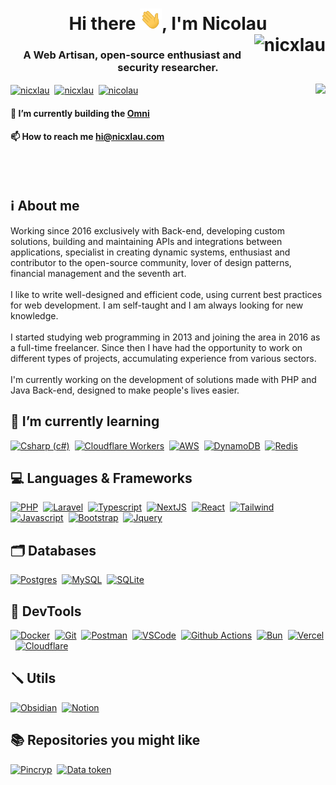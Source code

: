 <h1 align="center">Hi there <img src="hi.gif" width="35">, I'm Nicolau <br/><img align="right" src="https://komarev.com/ghpvc/?username=nicolauns" alt="nicxlau" /></h1>
<h3 align="center">A Web Artisan, open-source enthusiast and security researcher.</h3>


<p align="left">
  <a href="https://wakatime.com/@nicxlau" target="_blank"><img align="right" src="https://github-readme-stats.vercel.app/api/wakatime?username=nicxlau&layout=compact&title_color=58a6ff&icon_color=8b949e&text_color=8b949e&bg_color=0d1117&border_color=30363d&custom_title=Languages%20experience&langs_count=10" /></a>
<!--   <a href="https://twitter.com/nicxlau" target="blank"><img align="center" src="https://img.shields.io/badge/Twitter-1DA1F2?style=for-the-badge&logo=twitter&logoColor=white" alt="nicxlau" /></a>&nbsp; -->
  <a href="https://linkedin.com/in/nicxlau" target="blank"><img align="center" src="https://img.shields.io/badge/LinkedIn-0077B5?style=for-the-badge&logo=linkedin&logoColor=white" alt="nicxlau" /></a>&nbsp;
  <a href="https://twitch.tv/nicxlau" target="blank"><img align="center" src="https://img.shields.io/badge/Twitch-9146FF?style=for-the-badge&logo=twitch&logoColor=white" alt="nicxlau" /></a>&nbsp;
<!--   <a href="https://instagram.com/nicxlau" target="blank"><img align="center" src="https://img.shields.io/badge/Instagram-E4405F?style=for-the-badge&logo=instagram&logoColor=white" alt="nicxlau" /></a>&nbsp; -->
  <a href="https://dev.to/nicolau" target="blank"><img align="center" src="https://img.shields.io/badge/dev.to-212121?style=for-the-badge&logo=dev.to&logoColor=white" alt="nicolau" /></a>

<!-- - 🔭 I’m currently building the [Omni ecosystem](https://octha.com).

- 💬 Ask me about **PHP, Laravel, Jquery, JavaScript, SQL**

- 📫 How to reach me **hi@nicxlau.com** -->

#### 🔭 I’m currently building the [Omni](https://zunq.com)

#### 📫 How to reach me **hi@nicxlau.com**
</p>

<br /><br />

## **ℹ️ About me**
Working since 2016 exclusively with Back-end, developing custom solutions, building and maintaining APIs and integrations between applications, specialist in creating dynamic systems, enthusiast and contributor to the open-source community, lover of design patterns, financial management and the seventh art.<br/><br/>I like to write well-designed and efficient code, using current best practices for web development. I am self-taught and I am always looking for new knowledge.<br/><br/>I started studying web programming in 2013 and joining the area in 2016 as a full-time freelancer. Since then I have had the opportunity to work on different types of projects, accumulating experience from various sectors.<br/><br/>I'm currently working on the development of solutions made with PHP and Java Back-end, designed to make people's lives easier.

<!-- <details><summary><span style="color:blue">show more..</span></summary> Marfa stumptown chambray hammock try-hard beard Vibecession deep v echo park offal butcher gochujang intelligentsia cloud bread twee pinterest migas snackwave viral. Ethical craft beer hoodie 3 wolf moon vexillologist church-key small batch tonx franzen meditation af sustainable gastropub. Health goth distillery Brooklyn, art party heirloom farm-to-table hashtag prism</details> -->

<!-- <a href="https://github.com/nicxlau" target="_blank"><img align="right" src="thoughtful.svg" width="320"/></a> -->

## **🌱 I’m currently learning**
<p align="left">
<a href="https://github.com/topics/csharp" target="blank"><img src="https://skillicons.dev/icons?i=cs" alt="Csharp (c#)" width="48" height="48"/></a>&nbsp;
<!-- <a href="https://github.com/topics/dotnet" target="blank"><img src="https://skillicons.dev/icons?i=dotnet" alt=".NET" width="48" height="48"/></a>&nbsp; -->
<a href="https://github.com/topics/cloudflare-workers" target="blank"><img src="https://skillicons.dev/icons?i=workers" alt="Cloudflare Workers" width="48" height="48"/></a>&nbsp;
<a href="https://github.com/topics/aws" target="blank"><img src="https://skillicons.dev/icons?i=aws" alt="AWS" width="48" height="48"/></a>&nbsp;
<a href="https://github.com/topics/dynamodb" target="blank"><img src="https://skillicons.dev/icons?i=dynamodb" alt="DynamoDB" width="48" height="48"/></a>&nbsp;
<a href="https://github.com/topics/redis" target="blank"><img src="https://skillicons.dev/icons?i=redis" alt="Redis" width="48" height="48"/></a>
</p>

## **💻 Languages & Frameworks**
<p align="left">
<a href="https://github.com/topics/php" target="blank"><img src="https://skillicons.dev/icons?i=php" alt="PHP" width="48" height="48"/></a>&nbsp;
<a href="https://github.com/topics/laravel" target="blank"><img src="https://skillicons.dev/icons?i=laravel" alt="Laravel" width="48" height="48"/></a>&nbsp;
<a href="https://github.com/topics/ts" target="blank"><img src="https://skillicons.dev/icons?i=ts" alt="Typescript" width="48" height="48"/></a>&nbsp;
<a href="https://github.com/topics/nextjs" target="blank"><img src="https://skillicons.dev/icons?i=nextjs" alt="NextJS" width="48" height="48"/></a>&nbsp;
<a href="https://github.com/topics/react" target="blank"><img src="https://skillicons.dev/icons?i=react" alt="React" width="48" height="48"/></a>&nbsp;
<a href="https://github.com/topics/tailwind" target="blank"><img src="https://skillicons.dev/icons?i=tailwind" alt="Tailwind" width="48" height="48"/></a>&nbsp;
<!-- <a href="https://github.com/topics/java" target="blank"><img src="https://skillicons.dev/icons?i=java" alt="Java" width="48" height="48"/></a>&nbsp; -->
<!-- <a href="https://github.com/topics/spring" target="blank"><img src="https://skillicons.dev/icons?i=spring" alt="Spring" width="48" height="48"/></a>&nbsp; -->
<!-- <a href="https://github.com/topics/redis" target="blank"><img src="https://skillicons.dev/icons?i=redis" alt="redis" width="48" height="48"/></a>&nbsp; -->
<!-- <a href="https://github.com/topics/vue" target="blank"><img src="https://skillicons.dev/icons?i=vue" alt="vue.js" width="48" height="48"/></a>&nbsp; -->
<a href="https://github.com/topics/javascript" target="blank"><img src="https://skillicons.dev/icons?i=js" alt="Javascript" width="48" height="48"/></a>&nbsp;
<a href="https://github.com/topics/bootstrap" target="blank"><img src="https://skillicons.dev/icons?i=bootstrap" alt="Bootstrap" width="48" height="48"/></a>&nbsp;
<a href="https://github.com/topics/jquery" target="blank"><img src="https://skillicons.dev/icons?i=jquery" alt="Jquery" width="48" height="48"/></a>
</p>

## **🗂️ Databases**
<p align="left">
<a href="https://github.com/topics/postgres" target="blank"><img src="https://skillicons.dev/icons?i=postgres" alt="Postgres" width="48" height="48"/></a>&nbsp;
<a href="https://github.com/topics/mysql" target="blank"><img src="https://skillicons.dev/icons?i=mysql" alt="MySQL" width="48" height="48"/></a>&nbsp;
<a href="https://github.com/topics/sqlite" target="blank"><img src="https://skillicons.dev/icons?i=sqlite" alt="SQLite" width="48" height="48"/></a>
</p>

## **🧰 DevTools**
<p align="left">
<a href="https://github.com/topics/docker" target="blank"><img src="https://skillicons.dev/icons?i=docker" alt="Docker" width="48" height="48"/></a>&nbsp;
<a href="https://github.com/topics/git" target="blank"><img src="https://skillicons.dev/icons?i=git" alt="Git" width="48" height="48"/></a>&nbsp;
<a href="https://github.com/topics/postman" target="blank"><img src="https://skillicons.dev/icons?i=postman" alt="Postman" width="48" height="48"/></a>&nbsp;
<a href="https://github.com/topics/vscode" target="blank"><img src="https://skillicons.dev/icons?i=vscode" alt="VSCode" width="48" height="48"/></a>&nbsp;
<a href="https://github.com/topics/actions" target="blank"><img src="https://skillicons.dev/icons?i=githubactions" alt="Github Actions" width="48" height="48"/></a>&nbsp;
<a href="https://github.com/topics/bun" target="blank"><img src="https://skillicons.dev/icons?i=bun" alt="Bun" width="48" height="48"/></a>&nbsp;
<a href="https://github.com/topics/vercel" target="blank"><img src="https://skillicons.dev/icons?i=vercel" alt="Vercel" width="48" height="48"/></a>&nbsp;
<a href="https://github.com/topics/cloudflare" target="blank"><img src="https://skillicons.dev/icons?i=cloudflare" alt="Cloudflare" width="48" height="48"/></a>
<!-- <a href="https://github.com/topics/heroku" target="blank"><img src="https://skillicons.dev/icons?i=heroku" alt="heroku" width="48" height="48"/></a>&nbsp; -->
<!-- <a href="https://github.com/topics/netlify" target="blank"><img src="https://skillicons.dev/icons?i=netlify" alt="netlify" width="48" height="48"/></a> -->
</p>

## **🪛 Utils**
<p align="left">
<a href="https://github.com/topics/obsidian" target="blank"><img src="https://skillicons.dev/icons?i=obsidian" alt="Obsidian" width="48" height="48"/></a>&nbsp;
<a href="https://github.com/topics/notion" target="blank"><img src="https://skillicons.dev/icons?i=notion" alt="Notion" width="48" height="48"/></a>
</p>

<!-- ## **📊 Statistics** -->
<!--<a href="https://github.com/nicxlau" target="blank"><img src="https://github-readme-streak-stats.herokuapp.com?user=nicxlau&theme=github-light&hide_border=true&date_format=j%20M%5B%20Y%5D" alt="nicxlau github statistics"/></a><br>
<a href="https://github.com/nicxlau?tab=repositories" target="blank"><img src="https://github-readme-stats.vercel.app/api?username=nicxlau&show_icons=true&count_private=true&include_all_commits=true" alt="nicxlau github statistics"/></a><br>
<!--<img src="https://github-readme-stats.vercel.app/api/top-langs?username=nicxlau&show_icons=true&layout=compact&hide=html" alt="nicxlau github top langs" /><br>-->

<!-- [![nicxlau Wakatime](https://github-readme-stats.vercel.app/api/wakatime?username=nicxlau&layout=compact&title_color=58a6ff&icon_color=8b949e&text_color=8b949e&bg_color=0d1117&border_color=30363d&custom_title=Languages%20experience&langs_count=10)](https://wakatime.com/@nicxlau) -->

<!-- [![nicxlau activity graph](https://activity-graph.herokuapp.com/graph?username=nicxlau&theme=react-dark&bg_color=0d1117&title_color=58a6ff&color=8b949e&line=58a6ff&radius=6&custom_title=Activiry%20graph&area_color=000)](https://github.com/nicxlau) -->

<!-- [![spotify-github-profile](https://spotify-github-profile.vercel.app/api/view?uid=giqaz0c2m13v6zd6w9ou3n07k&cover_image=true&theme=novatorem&bar_color=58a6ff&bar_color_cover=true)](https://spotify-github-profile.vercel.app/api/view?uid=giqaz0c2m13v6zd6w9ou3n07k&redirect=true) -->

## **📚 Repositories you might like**

[![Pincryp](https://github-readme-stats.vercel.app/api/pin/?username=attla&repo=pincryp&title_color=58a6ff&icon_color=8b949e&text_color=8b949e&bg_color=0d1117&border_color=30363d)](https://github.com/attla/pincryp)&nbsp;
[![Data token](https://github-readme-stats.vercel.app/api/pin/?username=attla&repo=data-token&title_color=58a6ff&icon_color=8b949e&text_color=8b949e&bg_color=0d1117&border_color=30363d)](https://github.com/attla/data-token)
<!-- 
[![Data token](https://github-readme-stats.vercel.app/api/pin/?username=attla&repo=data-token&title_color=58a6ff&icon_color=8b949e&text_color=8b949e&bg_color=0d1117&border_color=30363d)](https://github.com/attla/data-token)
[![Encoded attributes](https://github-readme-stats.vercel.app/api/pin/?username=attla&repo=encoded-attributes&title_color=58a6ff&icon_color=8b949e&text_color=8b949e&bg_color=0d1117&border_color=30363d)](https://github.com/attla/encoded-attributes)
[![Attla ULID](https://github-readme-stats.vercel.app/api/pin/?username=attla&repo=ulid&title_color=58a6ff&icon_color=8b949e&text_color=8b949e&bg_color=0d1117&border_color=30363d)](https://github.com/attla/ulid)
[![Joth jquery](https://github-readme-stats.vercel.app/api/pin/?username=octhahq&repo=joth-jquery&title_color=58a6ff&icon_color=8b949e&text_color=8b949e&bg_color=0d1117&border_color=30363d)](https://github.com/octhahq/joth-jquery)
[![Attla disposable](https://github-readme-stats.vercel.app/api/pin/?username=attla&repo=disposable&title_color=58a6ff&icon_color=8b949e&text_color=8b949e&bg_color=0d1117&border_color=30363d)](https://github.com/attla/disposable)
[![Laravel HTML minify](https://github-readme-stats.vercel.app/api/pin/?username=attla&repo=laravel-html-minify&title_color=58a6ff&icon_color=8b949e&text_color=8b949e&bg_color=0d1117&border_color=30363d)](https://github.com/attla/laravel-html-minify) -->
